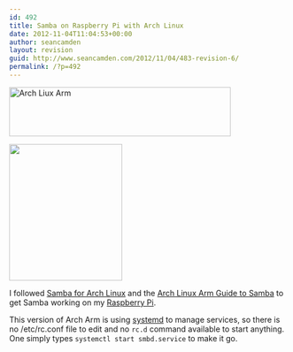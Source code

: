 ```yaml
---
id: 492
title: Samba on Raspberry Pi with Arch Linux
date: 2012-11-04T11:04:53+00:00
author: seancamden
layout: revision
guid: http://www.seancamden.com/2012/11/04/483-revision-6/
permalink: /?p=492
---
```

[<img src="http://www.seancamden.com/wp-content/uploads/2012/11/arch-linux-arm.png" alt="Arch Liux Arm" title="arch-linux-arm" width="400" height="89" class="alignnone size-full wp-image-484" srcset="http://seancamden.cosm/wp-content/uploads/2012/11/arch-linux-arm.png 400w, http://seancamden.cosm/wp-content/uploads/2012/11/arch-linux-arm-300x66.png 300w" sizes="(max-width: 400px) 100vw, 400px" />](http://www.seancamden.com/wp-content/uploads/2012/11/arch-linux-arm.png)
  
[<img src="http://www.seancamden.com/wp-content/uploads/2012/11/raspberrypi1.jpeg" alt="" title="raspberrypi" width="204" height="247" class="alignnone size-full wp-image-490" />](http://www.seancamden.com/wp-content/uploads/2012/11/raspberrypi1.jpeg)
  
I followed [Samba for Arch Linux](https://wiki.archlinux.org/index.php/Samba) and the [Arch Linux Arm Guide to Samba](http://archlinuxarm.org/support/guides/applications/samba) to get Samba working on my [Raspberry Pi](http://www.raspberrypi.org/).

This version of Arch Arm is using [systemd](https://wiki.archlinux.org/index.php/Systemd) to manage services, so there is no /etc/rc.conf file to edit and no `rc.d` command available to start anything. One simply types `systemctl start smbd.service` to make it go.
